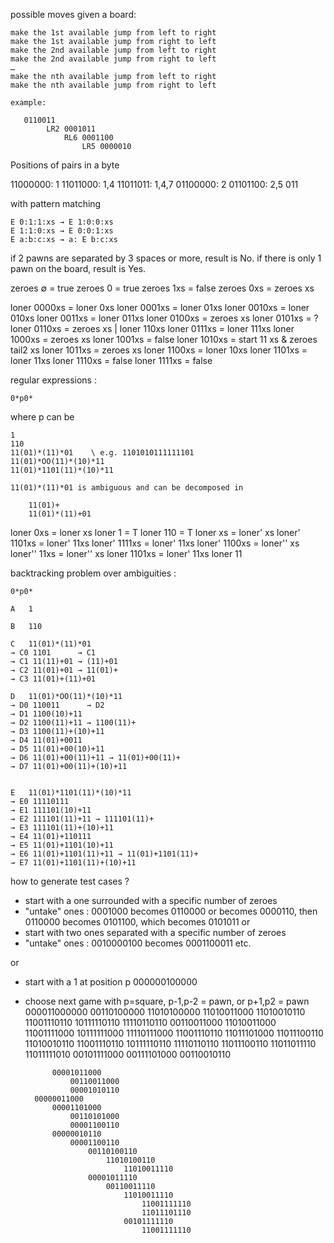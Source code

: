 
possible moves given a board:

    make the 1st available jump from left to right
    make the 1st available jump from right to left
    make the 2nd available jump from left to right
    make the 2nd available jump from right to left
    …
    make the nth available jump from left to right
    make the nth available jump from right to left

    example:

       0110011
            LR2 0001011
                RL6 0001100
                    LR5 0000010


Positions of pairs in a byte

11000000: 1
11011000: 1,4
11011011: 1,4,7
01100000: 2
01101100: 2,5
011


with pattern matching

    E 0:1:1:xs → E 1:0:0:xs
    E 1:1:0:xs → E 0:0:1:xs
    E a:b:c:xs → a: E b:c:xs

if 2 pawns are separated by 3 spaces or more, result is No.
if there is only 1 pawn on the board, result is Yes.

zeroes ∅    = true
zeroes 0    = true
zeroes 1xs  = false
zeroes 0xs  = zeroes xs

loner 0000xs = loner 0xs
loner 0001xs = loner 01xs
loner 0010xs = loner 010xs
loner 0011xs = loner 011xs
loner 0100xs = zeroes xs
loner 0101xs = ?
loner 0110xs = zeroes xs | loner 110xs
loner 0111xs = loner 111xs
loner 1000xs = zeroes xs
loner 1001xs = false
loner 1010xs = start 11 xs & zeroes tail2 xs
loner 1011xs = zeroes xs
loner 1100xs = loner 10xs
loner 1101xs = loner 11xs
loner 1110xs = false
loner 1111xs = false

regular expressions :

    0*p0*

where p can be 
    
    1
    110
    11(01)*(11)*01    \ e.g. 1101010111111101
    11(01)*OO(11)*(10)*11
    11(01)*1101(11)*(10)*11

    11(01)*(11)*01 is ambiguous and can be decomposed in

        11(01)+
        11(01)*(11)+01


loner 0xs = loner xs
loner 1 = T
loner 110 = T
loner xs = loner' xs
loner' 1101xs = loner' 11xs
loner' 1111xs = loner' 11xs
loner' 1100xs = loner'' xs
loner'' 11xs = loner'' xs
loner 1101xs = loner' 11xs
loner 11

backtracking problem over ambiguities :

    0*p0*

    A   1

    B   110

    C   11(01)*(11)*01
    → C0 1101      → C1
    → C1 11(11)+01 → (11)+01
    → C2 11(01)+01 → 11(01)+
    → C3 11(01)+(11)+01

    D   11(01)*OO(11)*(10)*11
    → D0 110011      → D2
    → D1 1100(10)+11
    → D2 1100(11)+11 → 1100(11)+
    → D3 1100(11)+(10)+11
    → D4 11(01)+0011
    → D5 11(01)+00(10)+11
    → D6 11(01)+00(11)+11 → 11(01)+00(11)+
    → D7 11(01)+00(11)+(10)+11


    E   11(01)*1101(11)*(10)*11
    → E0 11110111
    → E1 111101(10)+11
    → E2 111101(11)+11 → 111101(11)+
    → E3 111101(11)+(10)+11
    → E4 11(01)+110111
    → E5 11(01)+1101(10)+11
    → E6 11(01)+1101(11)+11 → 11(01)+1101(11)+
    → E7 11(01)+1101(11)+(10)+11




how to generate test cases ?

 - start with a one surrounded with a specific number of zeroes
 - "untake" ones : 0001000 becomes 0110000 or becomes 0000110, then 0110000 becomes 0101100, which becomes 0101011
or
 - start with two ones separated with a specific number of zeroes
 - "untake" ones : 0010000100 becomes 0001100011 etc.

 or

- start with a 1 at position p
    000000100000
- choose next game with p=square, p-1,p-2 = pawn, or p+1,p2 = pawn
        000011000000
            00110100000
                11010100000
                    11010011000
                        11010010110
                            11001110110
                                10111110110
                                11110110110
                00110011000
                    11010011000
                        11001111000
                            10111111000
                            11110111000
                            11001110110
                        11011101000
                            11011100110
                        11010010110
                            11001110110
                                10111110110
                                11110110110
                            11011100110
                                11011011110
                                11011111010
                    00101111000
                    00111101000
                    00110010110

            00001011000
                00110011000
                00001010110
        00000011000
            00001101000
                00110101000
                00001100110
            00000010110
                00001100110
                    00110100110
                        11010100110
                            11010011110
                    00001011110
                        00110011110
                            11010011110
                                11001111110
                                11011101110
                            00101111110
                                11001111110





